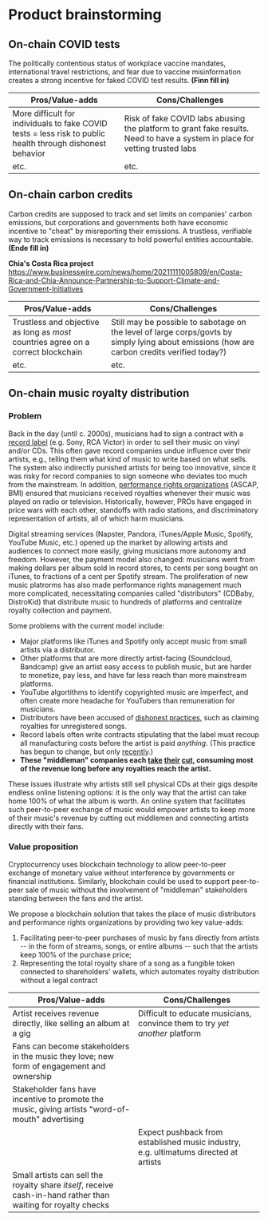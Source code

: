 # Product brainstorming

## On-chain COVID tests
 
The politically contentious status of workplace vaccine mandates, international travel restrictions, and fear due to vaccine misinformation creates a strong incentive for faked COVID test results. **(Finn fill in)**

Pros/Value-adds |  Cons/Challenges | 
--- | --- 
More difficult for individuals to fake COVID tests = less risk to public health through dishonest behavior | Risk of fake COVID labs abusing the platform to grant fake results. Need to have a system in place for vetting trusted labs 
etc. | etc.
 
## On-chain carbon credits

Carbon credits are supposed to track and set limits on companies' carbon emissions, but corporations and governments both have economic incentive to "cheat" by misreporting their emissions. A trustless, verifiable way to track emissions is necessary to hold powerful entities accountable. **(Ende fill in)**

**Chia's Costa Rica project** https://www.businesswire.com/news/home/20211111005809/en/Costa-Rica-and-Chia-Announce-Partnership-to-Support-Climate-and-Government-Initiatives

Pros/Value-adds |  Cons/Challenges | 
--- | --- 
Trustless and objective as long as _most_ countries agree on a correct blockchain | Still may be possible to sabotage on the level of large corps/govts by simply lying about emissions (how are carbon credits verified today?)
etc. | etc.

## On-chain music royalty distribution

### Problem

Back in the day (until c. 2000s), musicians had to sign a contract with a [record label](https://en.wikipedia.org/wiki/Record_label#Major_labels) (e.g. Sony, RCA Victor) in order to sell their music on vinyl and/or CDs. This often gave record companies undue influence over their artists, e.g., telling them what kind of music to write based on what sells.  The system also indirectly punished artists for being too innovative, since it was risky for record companies to sign someone who deviates too much from the mainstream.  In addition, [performance rights organizations](https://en.wikipedia.org/wiki/Performance_rights_organisation) (ASCAP, BMI) ensured that musicians received royalties whenever their music was played on radio or television. Historically, however, PROs have engaged in price wars with each other, standoffs with radio stations, and discriminatory representation of artists, all of which harm musicians.

Digital streaming services (Napster, Pandora, iTunes/Apple Music, Spotify, YouTube Music, etc.) opened up the market by allowing artists and audiences to connect more easily, giving musicians more autonomy and freedom. However, the payment model also changed: musicians went from making dollars per album sold in record stores, to cents per song bought on iTunes, to fractions of a cent per Spotify stream.  The proliferation of new music platrorms has also made performance rights management much more complicated, necessitating companies called "distributors" (CDBaby, DistroKid) that distribute music to hundreds of platforms and centralize royalty collection and payment.

Some problems with the current model include:
*  Major platforms like iTunes and Spotify only accept music from small artists via a distributor.
*  Other platforms that are more directly artist-facing (Soundcloud, Bandcamp) give an artist easy access to publish music, but are harder to monetize, pay less, and have far less reach than more mainstream platforms.
*  YouTube algortithms to identify copyrighted music are imperfect, and often create more headache for YouTubers than remuneration for musicians.
*  Distributors have been accused of [dishonest practices](https://www.youtube.com/watch?v=QIeS1pL4N6E), such as claiming royalties for unregistered songs.
*  Record labels often write contracts stipulating that the label must recoup all manufacturing costs before the artist is paid _anything_. (This practice has begun to change, but only [recently](https://www.forbes.com/sites/bobbyowsinski/2021/06/13/sony-music-moves-to-pay-royalties-to-artists-that-still-owe-it-money/?sh=41e2c6de5a63).)
*  **These "middleman" companies each [take](https://www.recordingconnection.com/reference-library/recording-entrepreneurs/how-do-record-labels-turn-a-profit/) [their](https://cdbaby.com/cd-baby-cost.aspx) [cut](https://artists.apple.com/support/1124-apple-music-insights-royalty-rate), consuming most of the revenue long before any royalties reach the artist.**

These issues illustrate why artists still sell physical CDs at their gigs despite endless online listening options: it is the only way that the artist can take home 100% of what the album is worth.  An online system that facilitates such peer-to-peer exchange of music would empower artists to keep more of their music's revenue by cutting out middlemen and connecting artists directly with their fans.

### Value proposition

Cryptocurrency uses blockchain technology to allow peer-to-peer exchange of monetary value without interference by governments or financial institutions. Similarly, blockchain could be used to support peer-to-peer sale of music without the involvement of "middleman" stakeholders standing between the fans and the artist.

We propose a blockchain solution that takes the place of music distributors and performance rights organizations by providing two key value-adds: 
1. Facilitating peer-to-peer purchases of music by fans directly from artists -- in the form of streams, songs, or entire albums -- such that the artists keep 100% of the purchase price;
2. Representing the total royalty share of a song as a fungible token connected to shareholders' wallets, which automates royalty distribution without a legal contract

Pros/Value-adds |  Cons/Challenges | 
--- | --- 
Artist receives revenue directly, like selling an album at a gig | Difficult to educate musicians, convince them to try _yet another_ platform
Fans can become stakeholders in the music they love; new form of engagement and ownership | 
Stakeholder fans have incentive to promote the music, giving artists "word-of-mouth" advertising | 
&nbsp; | Expect pushback from established music industry, e.g. ultimatums directed at artists
Small artists can sell the royalty share _itself_, receive cash-in-hand rather than waiting for royalty checks | 

